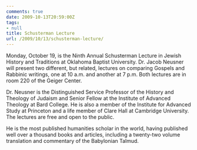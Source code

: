 ```yaml
---
comments: true
date: 2009-10-13T20:59:00Z
tags:
- null
title: Schusterman Lecture
url: /2009/10/13/schusterman-lecture/
---
```


<p>Monday, October 19, is the Ninth Annual Schusterman Lecture in Jewish History and Traditions at Oklahoma Baptist University. Dr. Jacob Neusner will present two different, but related, lectures on comparing Gospels and Rabbinic writings, one at 10 a.m. and another at 7 p.m. Both lectures are in room 220 of the Geiger Center.</p>
<p>Dr. Neusner is the Distinguished Service Professor of the History and Theology of Judaism and Senior Fellow at the Institute of Advanced Theology at Bard College. He is also a member of the Institute for Advanced Study at Princeton and a life member of Clare Hall at Cambridge University. The lectures are free and open to the public.</p>
<p>He is the most published humanities scholar in the world, having published well over a thousand books and articles, including a twenty-two volume translation and commentary of the Babylonian Talmud.</p>
